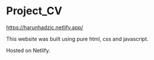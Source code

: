 # Project_CV

https://harunhadzic.netlify.app/

This website was built using pure html, css and javascript. 

Hosted on Netlify.
